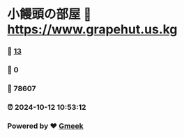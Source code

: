 # 小饅頭の部屋 :link: https://www.grapehut.us.kg 
### :page_facing_up: [13](https://www.grapehut.us.kg/tag.html) 
### :speech_balloon: 0 
### :hibiscus: 78607 
### :alarm_clock: 2024-10-12 10:53:12 
### Powered by :heart: [Gmeek](https://github.com/Meekdai/Gmeek)
